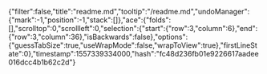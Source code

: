 {"filter":false,"title":"readme.md","tooltip":"/readme.md","undoManager":{"mark":-1,"position":-1,"stack":[]},"ace":{"folds":[],"scrolltop":0,"scrollleft":0,"selection":{"start":{"row":3,"column":6},"end":{"row":3,"column":36},"isBackwards":false},"options":{"guessTabSize":true,"useWrapMode":false,"wrapToView":true},"firstLineState":0},"timestamp":1557339334000,"hash":"fc48d236fb01e9226617aadee016dcc4b1b62c2d"}